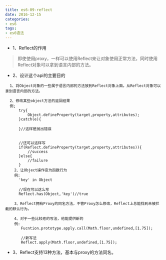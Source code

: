 ```yaml
---
title: es6-09-reflect
date: 2016-12-15
categories:
- es6
tags: 
- es6语法
---
```


+ 1、Reflect的作用
> 即使使用proxy，一样可以使用Reflect来让对象使用正常方法，同时使用Reflect对象可以拿到语言内部的方法。

+ 2、设计这个api的主要目的
```
  1、将Object对象的一些属于语言内部的方法放到Reflect对象上面。从Reflect对象可以拿到语言内部的方法。
  
  2、修改某些object方法的返回结果
  例;
      try{
          Object.defineProperty(target,property,attributes);
      }catch(e){
          
      }//这样是抛出错误
      
      
      //还可以这样写
      if(Reflect.defineProperty(target,property,attributes)){
          //success
      }else{
          //failure
      }
    2、让Object操作变为函数行为
    例:
      'key' in Object
      
      //现在可以这么写
      Reflect.has(Object,'key')//true
      
    3、Reflect拥有Proxy的同名方法，不管Proxy怎么修改，Reflect上总能找到未被拦截的默认行为。
    
    4、对于一些比较老的写法，他能提供新的
    例:
       Fucntion.prototype.apply.call(Math.floor,undefined,[1.75]);
       
       //新写法
       Reflect.apply(Math.floor,undefined,[1.75]);

```

+ 3、Reflect支持13种方法，基本与proxy的方法同名。